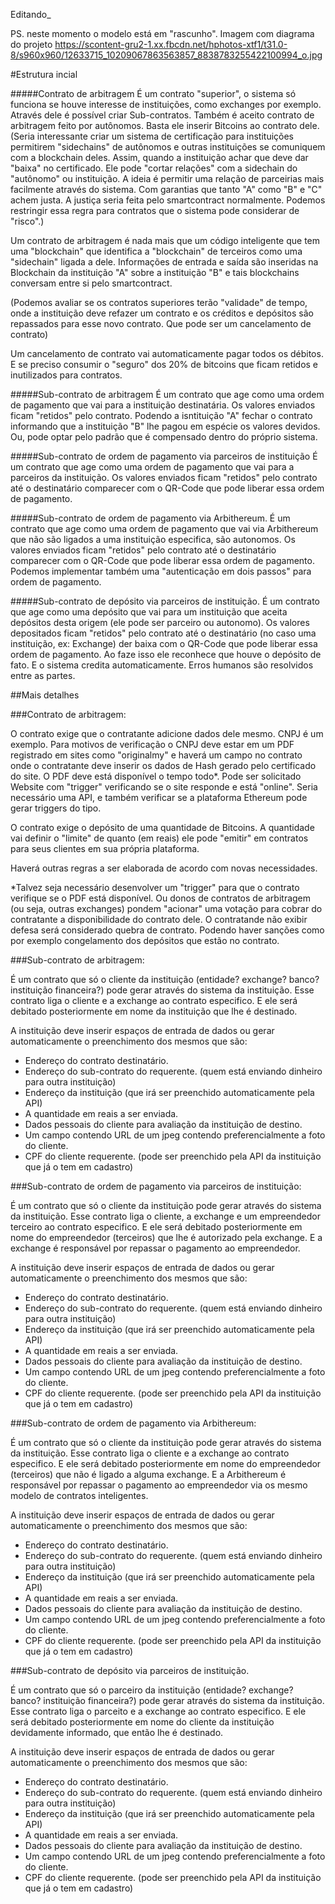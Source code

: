 Editando_

PS. neste momento o modelo está em "rascunho".
Imagem com diagrama do projeto https://scontent-gru2-1.xx.fbcdn.net/hphotos-xtf1/t31.0-8/s960x960/12633715_10209067863563857_8838783255422100994_o.jpg


#Estrutura incial


#####Contrato de arbitragem
É um contrato "superior", o sistema só funciona se houve interesse de instituições, como exchanges por exemplo. Através dele é possível criar Sub-contratos. Também é aceito contrato de arbitragem feito por autônomos. Basta ele inserir Bitcoins ao contrato dele. (Seria interessante criar um sistema de certificação para instituições permitirem "sidechains" de autônomos e outras instituições se comuniquem com a blockchain deles. Assim, quando a instituição achar que deve dar "baixa" no certificado. Ele pode "cortar relações" com a sidechain do "autônomo" ou instituição. A ideia é permitir uma relação de parceirias mais facilmente através do sistema. Com garantias que tanto "A" como "B" e "C" achem justa. A justiça seria feita pelo smartcontract normalmente. Podemos restringir essa regra para contratos que o sistema pode considerar de "risco".)

Um contrato de arbitragem é nada mais que um código inteligente que tem uma "blockchain" que identifica a "blockchain" de terceiros como uma "sidechain" ligada a dele. Informações de entrada e saída são inseridas na Blockchain da instituição "A" sobre a instituição "B" e tais blockchains conversam entre si pelo smartcontract.

(Podemos avaliar se os contratos superiores terão "validade" de tempo, onde a instituição deve refazer um contrato e os créditos e depósitos são repassados para esse novo contrato. Que pode ser um cancelamento de contrato)

Um cancelamento de contrato vai automaticamente pagar todos os débitos. E se preciso consumir o "seguro" dos 20% de bitcoins que ficam retidos e inutilizados para contratos.


#####Sub-contrato de arbitragem
É um contrato que age como uma ordem de pagamento que vai para a instituição destinatária. Os valores enviados ficam "retidos" pelo contrato. Podendo a isntituição "A" fechar o contrato informando que a instituição "B" lhe pagou em espécie os valores devidos. Ou, pode optar pelo padrão que é compensado dentro do próprio sistema.

#####Sub-contrato de ordem de pagamento via parceiros de instituição
É um contrato que age como uma ordem de pagamento que vai para a parceiros da instituição. Os valores enviados ficam "retidos" pelo contrato até o destinatário comparecer com o QR-Code que pode liberar essa ordem de pagamento. 

#####Sub-contrato de ordem de pagamento via Arbithereum.
É um contrato que age como uma ordem de pagamento que vai via Arbithereum que não são ligados a uma instituição especifica, são autonomos. Os valores enviados ficam "retidos" pelo contrato até o destinatário comparecer com o QR-Code que pode liberar essa ordem de pagamento. Podemos implementar também uma "autenticação em dois passos" para ordem de pagamento.

#####Sub-contrato de depósito via parceiros de instituição.
É um contrato que age como uma depósito que vai para um instituição que aceita depósitos desta origem (ele pode ser parceiro ou autonomo). Os valores depositados ficam "retidos" pelo contrato até o destinatário (no caso uma instituição, ex: Exchange) der baixa com o QR-Code que pode liberar essa ordem de pagamento. Ao faze isso ele reconhece que houve o depósito de fato. E o sistema credita automaticamente. Erros humanos são resolvidos entre as partes.  

##Mais detalhes

###Contrato de arbitragem:

O contrato exige que o contratante adicione dados dele mesmo. CNPJ é um exemplo. Para motivos de verificação o CNPJ deve estar em um PDF registrado em sites como "originalmy" e haverá um campo no contrato onde o contratante deve inserir os dados de Hash gerado pelo certificado do site. O PDF deve está disponível o tempo todo*. Pode ser solicitado Website com "trigger" verificando se o site responde e está "online". Seria necessário uma API, e também verificar se a plataforma Ethereum pode gerar triggers do tipo.

O contrato exige o depósito de uma quantidade de Bitcoins. A quantidade vai definir o "limite" de quanto (em reais) ele pode "emitir" em contratos para seus clientes em sua própria plataforma.

Haverá outras regras a ser elaborada de acordo com novas necessidades.

*Talvez seja necessário desenvolver um "trigger" para que o contrato verifique se o PDF está disponível. Ou donos de contratos de arbitragem (ou seja, outras exchanges) pondem "acionar" uma votação para cobrar do contratante a disponibilidade do contrato dele. O contratande não exibir defesa será considerado quebra de contrato. Podendo haver sanções como por exemplo congelamento dos depósitos que estão no contrato.

###Sub-contrato de arbitragem:

É um contrato que só o cliente da instituição (entidade? exchange? banco? instituição financeira?) pode gerar através do sistema da instituição. Esse contrato liga o cliente e a exchange ao contrato especifico. E ele será debitado posteriormente em nome da instituição que lhe é destinado.

A instituição deve inserir espaços de entrada de dados ou gerar automaticamente o preenchimento dos mesmos que são:
* Endereço do contrato destinatário.
* Endereço do sub-contrato do requerente. (quem está enviando dinheiro para outra instituição)
* Endereço da instituição (que irá ser preenchido automaticamente pela API)
* A quantidade em reais a ser enviada.
* Dados pessoais do cliente para avaliação da instituição de destino.
* Um campo contendo URL de um jpeg contendo preferencialmente a foto do cliente.
* CPF do cliente requerente. (pode ser preenchido pela API da instituição que já o tem em cadastro)

###Sub-contrato de ordem de pagamento via parceiros de instituição:

É um contrato que só o cliente da instituição pode gerar através do sistema da instituição. Esse contrato liga o cliente, a exchange e um empreendedor terceiro ao contrato especifico. E ele será debitado posteriormente em nome do empreendedor (terceiros) que lhe é autorizado pela exchange. E a exchange é responsável por repassar o pagamento ao empreendedor.

A instituição deve inserir espaços de entrada de dados ou gerar automaticamente o preenchimento dos mesmos que são:
* Endereço do contrato destinatário.
* Endereço do sub-contrato do requerente. (quem está enviando dinheiro para outra instituição)
* Endereço da instituição (que irá ser preenchido automaticamente pela API)
* A quantidade em reais a ser enviada.
* Dados pessoais do cliente para avaliação da instituição de destino.
* Um campo contendo URL de um jpeg contendo preferencialmente a foto do cliente.
* CPF do cliente requerente. (pode ser preenchido pela API da instituição que já o tem em cadastro)

###Sub-contrato de ordem de pagamento via Arbithereum:

É um contrato que só o cliente da instituição pode gerar através do sistema da instituição. Esse contrato liga o cliente e a exchange ao contrato especifico. E ele será debitado posteriormente em nome do empreendedor (terceiros) que não é ligado a alguma exchange. E a Arbithereum é responsável por repassar o pagamento ao empreendedor via os mesmo modelo de contratos inteligentes.

A instituição deve inserir espaços de entrada de dados ou gerar automaticamente o preenchimento dos mesmos que são:
* Endereço do contrato destinatário.
* Endereço do sub-contrato do requerente. (quem está enviando dinheiro para outra instituição)
* Endereço da instituição (que irá ser preenchido automaticamente pela API)
* A quantidade em reais a ser enviada.
* Dados pessoais do cliente para avaliação da instituição de destino.
* Um campo contendo URL de um jpeg contendo preferencialmente a foto do cliente.
* CPF do cliente requerente. (pode ser preenchido pela API da instituição que já o tem em cadastro)

###Sub-contrato de depósito via parceiros de instituição.

É um contrato que só o parceiro da instituição (entidade? exchange? banco? instituição financeira?) pode gerar através do sistema da instituição. Esse contrato liga o parceito e a exchange ao contrato especifico. E ele será debitado posteriormente em nome do cliente da instituição devidamente informado, que então lhe é destinado.

A instituição deve inserir espaços de entrada de dados ou gerar automaticamente o preenchimento dos mesmos que são:
* Endereço do contrato destinatário.
* Endereço do sub-contrato do requerente. (quem está enviando dinheiro para outra instituição)
* Endereço da instituição (que irá ser preenchido automaticamente pela API)
* A quantidade em reais a ser enviada.
* Dados pessoais do cliente para avaliação da instituição de destino.
* Um campo contendo URL de um jpeg contendo preferencialmente a foto do cliente.
* CPF do cliente requerente. (pode ser preenchido pela API da instituição que já o tem em cadastro)
